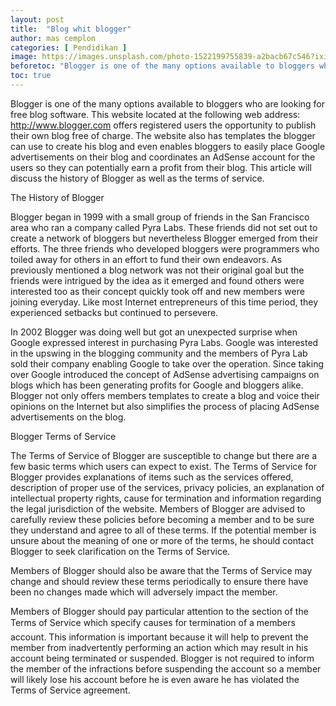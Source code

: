 ```yaml
---
layout: post
title:  "Blog whit blogger"
author: mas cemplon
categories: [ Pendidikan ]
image: https://images.unsplash.com/photo-1522199755839-a2bacb67c546?ixid=MXwxMjA3fDB8MHxwaG90by1wYWdlfHx8fGVufDB8fHw%3D&ixlib=rb-1.2.1&auto=format&fit=crop&w=752&q=80
beforetoc: "Blogger is one of the many options available to bloggers who are looking for free blog software. This website located at the following web address: http://www.blogger.com."
toc: true
---
```



 Blogger is one of the many options available to bloggers who are looking for free blog software. This website located at the following web address: http://www.blogger.com offers registered users the opportunity to publish their own blog free of charge. The website also has templates the blogger can use to create his blog and even enables bloggers to easily place Google advertisements on their blog and coordinates an AdSense account for the users so they can potentially earn a profit from their blog. This article will discuss the history of Blogger as well as the terms of service. 



The History of Blogger



Blogger began in 1999 with a small group of friends in the San Francisco area who ran a company called Pyra Labs. These friends did not set out to create a network of bloggers but nevertheless Blogger emerged from their efforts. The three friends who developed bloggers were programmers who toiled away for others in an effort to fund their own endeavors. As previously mentioned a blog network was not their original goal but the friends were intrigued by the idea as it emerged and found others were interested too as their concept quickly took off and new members were joining everyday. Like most Internet entrepreneurs of this time period, they experienced setbacks but continued to persevere.



In 2002 Blogger was doing well but got an unexpected surprise when Google expressed interest in purchasing Pyra Labs. Google was interested in the upswing in the blogging community and the members of Pyra Lab sold their company enabling Google to take over the operation. Since taking over Google introduced the concept of AdSense advertising campaigns on blogs which has been generating profits for Google and bloggers alike. Blogger not only offers members templates to create a blog and voice their opinions on the Internet but also simplifies the process of placing AdSense advertisements on the blog. 



Blogger Terms of Service



The Terms of Service of Blogger are susceptible to change but there are a few basic terms which users can expect to exist. The Terms of Service for Blogger provides explanations of items such as the services offered, description of proper use of the services, privacy policies, an explanation of intellectual property rights, cause for termination and information regarding the legal jurisdiction of the website. Members of Blogger are advised to carefully review these policies before becoming a member and to be sure they understand and agree to all of these terms. If the potential member is unsure about the meaning of one or more of the terms, he should contact Blogger to seek clarification on the Terms of Service. 



Members of Blogger should also be aware that the Terms of Service may change and should review these terms periodically to ensure there have been no changes made which will adversely impact the member. 



Members of Blogger should pay particular attention to the section of the Terms of Service which specify causes for termination of a members account. This information is important because it will help to prevent the member from inadvertently performing an action which may result in his account being terminated or suspended. Blogger is not required to inform the member of the infractions before suspending the account so a member will likely lose his account before he is even aware he has violated the Terms of Service agreement.
